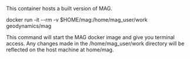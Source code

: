 This container hosts a built version of MAG.

docker run -it --rm -v $HOME/mag:/home/mag_user/work geodynamics/mag

This command will start the MAG docker image and give you terminal access. Any changes made in the /home/mag_user/work directory will be reflected on the host machine at home/mag.
